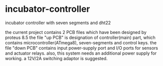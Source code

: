 # incubator-controller
incubator controller with seven segments and dht22

the current project contains 2 PCB files which have been designed by proteus 8.5
the file "up PCB" is designation of controller(main) part, which contains microcontroller(ATmega8), seven-segments and control keys.
the file "down PCB" contains input power-supply port and I/O ports for sensors and actuator relays.
also, this system needs an additional power supply for working. a 12V/2A switching adaptor is suggested.


